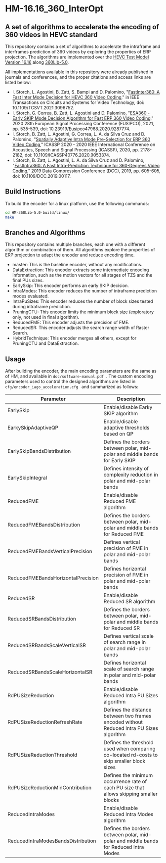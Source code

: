 # HM-16.16_360_InterOpt
## A set of algorithms to accelerate the encoding of 360 videos in HEVC standard

This repository contains a set of algorithms to accelerate the intraframe and interframes prediction of 360 videos by exploring the properties of ERP projection. The algorithms are implemented over the [HEVC Test Model Version 16.16]  along [360Lib-5.0].

All implementations available in this repository were already published in journals and conferences, and the proper citations and access links are listed below:

- I. Storch, L. Agostini, B. Zatt, S. Bampi and D. Palomino, "[FastInter360: A Fast Inter Mode Decision for HEVC 360 Video Coding]," in IEEE Transactions on Circuits and Systems for Video Technology, doi: 10.1109/TCSVT.2021.3096752. 
- I. Storch, G. Correa, B. Zatt, L. Agostini and D. Palomino, "[ESA360 - Early SKIP Mode Decision Algorithm for Fast ERP 360 Video Coding]," 2020 28th European Signal Processing Conference (EUSIPCO), 2021, pp. 535-539, doi: 10.23919/Eusipco47968.2020.9287774.
- I. Storch, B. Zatt, L. Agostini, G. Correa, L. A. da Silva Cruz and D. Palomino, "[Spatially Adaptive Intra Mode Pre-Selection for ERP 360 Video Coding]," ICASSP 2020 - 2020 IEEE International Conference on Acoustics, Speech and Signal Processing (ICASSP), 2020, pp. 2178-2182, doi: 10.1109/ICASSP40776.2020.9053374.
- I. Storch, B. Zatt, L. Agostini, L. A. da Silva Cruz and D. Palomino, "[FastIntra360: A Fast Intra-Prediction Technique for 360-Degrees Video Coding]," 2019 Data Compression Conference (DCC), 2019, pp. 605-605, doi: 10.1109/DCC.2019.00117.


## Build Instructions
To build the encoder for a linux platform, use the following commands: 
```sh
cd HM-360Lib-5.0-build/linux/
make
```

## Branches and Algorithms
This repository contains multiple branches, each one with a different algorithm or combination of them. All algorithms explore the properties of ERP projection to adapt the encoder and reduce encoding time.

- master: This is the baseline encoder, without any modifications.
- DataExtraction: This encoder extracts some intermediate encoding information, such as the motion vectors for all stages of TZS and the final PUs sizes.
- EarlySkip: This encoder performs an early SKIP decision.
- IntraModes: This encoder reduces the number of intraframe prediction modes evaluated.
- IntraPuSizes: This encoder reduces the number of block sizes tested during intraframe prediction.
- PruningCTU: This encoder limits the minimum block size (exploratory only, not used in final algorithm).
- ReducedFME: This encoder adjusts the precision of FME.
- ReducedSR: This encoder adjusts the search range width of Raster Search.
- HybridTechnique: This encoder merges all others, except for PruningCTU and DataExtraction.

## Usage
After building the encoder, the main encoding parameters are the same as of HM, and available in ```doc/software-manual.pdf ```. The custom encoding parameters used to control the designed algorithms are listed in ```cfg/encoder_iago_acceleration.cfg ``` and summarized as follows:

| Parameter | Description|
| ------ | ------ |
| EarlySkip | Enable/disable Earky SKIP algorithm|
| EarkySkipAdaptiveQP | Enable/disable adaptive thresholds based on QP|
| EarlySkipBandsDistribution | Defines the borders between polar, mid-polar and middle bands for Early SKIP|
| EarlySkipIntegral | Defines intensity of complexity reduction in polar and mid-polar bands |
| ReducedFME | Enable/disable Reduced FME algorithm |
| ReducedFMEBandsDistribution | Defines the borders between polar, mid-polar and middle bands for Reduced FME|
| ReducedFMEBandsVerticalPrecision | Defines vertical precision of FME in polar and mid-polar bands |
| ReducedFMEBandsHorizontalPrecision | Defines horizontal precision of FME in polar and mid-polar bands |
| ReducedSR | Enable/disable Reduced SR algorithm |
| ReducedSRBandsDistribution | Defines the borders between polar, mid-polar and middle bands for Reduced SR |
| ReducedSRBandsScaleVerticalSR | Defines vertical scale of search range in polar and mid-polar bands |
| ReducedSRBandsScaleHorizontalSR | Defines horizontal scale of search range in polar and mid-polar bands |
| RdPUSizeReduction| Enable/disable Reduced Intra PU Sizes algorithm|
| RdPUSizeReductionRefreshRate| Defines the distance between two frames encoded without Reduced Intra PU Sizes algorithm|
| RdPUSizeReductionThreshold| Defines the threshold used when comparing co-located rd-costs to skip smaller block sizes|
| RdPUSizeReductionMinContribution| Defines the minimum occurrence rate of each PU size that allows skipping smaller blocks|
|ReducedIntraModes| Enable/disable Reduced Intra Modes algorithm|
|ReducedIntraModesBandsDistribution| Defines the borders between polar, mid-polar and middle bands for Reduced Intra Modes|


[//]: # (These are reference links used in the body of this note and get stripped out when the markdown processor does its job. There is no need to format nicely because it shouldn't be seen. Thanks SO - http://stackoverflow.com/questions/4823468/store-comments-in-markdown-syntax)

   [HEVC Test Model Version 16.16]: <https://hevc.hhi.fraunhofer.de/svn/svn_HEVCSoftware/tags/HM-16.16/>
   [360Lib-5.0]: <https://jvet.hhi.fraunhofer.de/svn/svn_360Lib/tags/360Lib-5.0/>
   [FastInter360: A Fast Inter Mode Decision for HEVC 360 Video Coding]: <https://ieeexplore.ieee.org/document/9481218>
   [FastIntra360: A Fast Intra-Prediction Technique for 360-Degrees Video Coding]: <https://ieeexplore.ieee.org/document/8712776>
   [ESA360 - Early SKIP Mode Decision Algorithm for Fast ERP 360 Video Coding]: <https://ieeexplore.ieee.org/document/9287774>
   [Spatially Adaptive Intra Mode Pre-Selection for ERP 360 Video Coding]: <https://ieeexplore.ieee.org/document/9053374>
   
   
